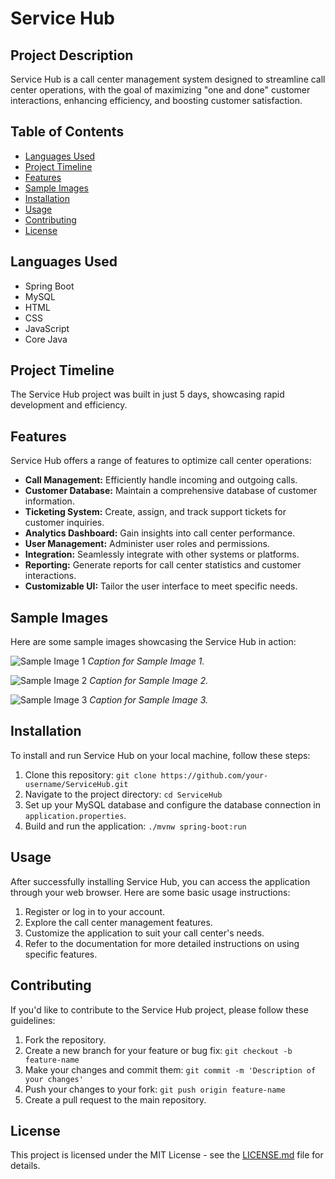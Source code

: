 # Service Hub

## Project Description

Service Hub is a call center management system designed to streamline call center operations, with the goal of maximizing "one and done" customer interactions, enhancing efficiency, and boosting customer satisfaction.

## Table of Contents

- [Languages Used](#languages-used)
- [Project Timeline](#project-timeline)
- [Features](#features)
- [Sample Images](#sample-images)
- [Installation](#installation)
- [Usage](#usage)
- [Contributing](#contributing)
- [License](#license)

## Languages Used

- Spring Boot
- MySQL
- HTML
- CSS
- JavaScript
- Core Java

## Project Timeline

The Service Hub project was built in just 5 days, showcasing rapid development and efficiency.

## Features

Service Hub offers a range of features to optimize call center operations:

- **Call Management:** Efficiently handle incoming and outgoing calls.
- **Customer Database:** Maintain a comprehensive database of customer information.
- **Ticketing System:** Create, assign, and track support tickets for customer inquiries.
- **Analytics Dashboard:** Gain insights into call center performance.
- **User Management:** Administer user roles and permissions.
- **Integration:** Seamlessly integrate with other systems or platforms.
- **Reporting:** Generate reports for call center statistics and customer interactions.
- **Customizable UI:** Tailor the user interface to meet specific needs.

## Sample Images

Here are some sample images showcasing the Service Hub in action:

![Sample Image 1](sample_images/sample1.png)
*Caption for Sample Image 1.*

![Sample Image 2](sample_images/sample2.png)
*Caption for Sample Image 2.*

![Sample Image 3](sample_images/sample3.png)
*Caption for Sample Image 3.*

## Installation

To install and run Service Hub on your local machine, follow these steps:

1. Clone this repository: `git clone https://github.com/your-username/ServiceHub.git`
2. Navigate to the project directory: `cd ServiceHub`
3. Set up your MySQL database and configure the database connection in `application.properties`.
4. Build and run the application: `./mvnw spring-boot:run`

## Usage

After successfully installing Service Hub, you can access the application through your web browser. Here are some basic usage instructions:

1. Register or log in to your account.
2. Explore the call center management features.
3. Customize the application to suit your call center's needs.
4. Refer to the documentation for more detailed instructions on using specific features.

## Contributing

If you'd like to contribute to the Service Hub project, please follow these guidelines:

1. Fork the repository.
2. Create a new branch for your feature or bug fix: `git checkout -b feature-name`
3. Make your changes and commit them: `git commit -m 'Description of your changes'`
4. Push your changes to your fork: `git push origin feature-name`
5. Create a pull request to the main repository.

## License

This project is licensed under the MIT License - see the [LICENSE.md](LICENSE.md) file for details.

